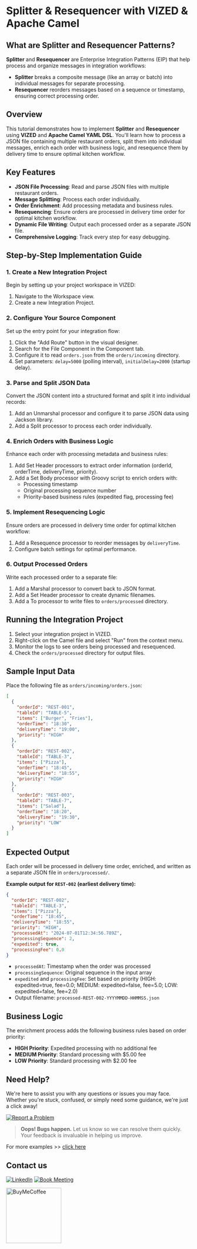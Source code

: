 # Splitter & Resequencer with VIZED & Apache Camel

## What are Splitter and Resequencer Patterns?

**Splitter** and **Resequencer** are Enterprise Integration Patterns (EIP) that help process and organize messages in integration workflows:

- **Splitter** breaks a composite message (like an array or batch) into individual messages for separate processing.
- **Resequencer** reorders messages based on a sequence or timestamp, ensuring correct processing order.

## Overview

This tutorial demonstrates how to implement **Splitter** and **Resequencer** using **VIZED** and **Apache Camel YAML DSL**. You'll learn how to process a JSON file containing multiple restaurant orders, split them into individual messages, enrich each order with business logic, and resequence them by delivery time to ensure optimal kitchen workflow.

## Key Features

- **JSON File Processing**: Read and parse JSON files with multiple restaurant orders.
- **Message Splitting**: Process each order individually.
- **Order Enrichment**: Add processing metadata and business rules.
- **Resequencing**: Ensure orders are processed in delivery time order for optimal kitchen workflow.
- **Dynamic File Writing**: Output each processed order as a separate JSON file.
- **Comprehensive Logging**: Track every step for easy debugging.

## Step-by-Step Implementation Guide

### 1. Create a New Integration Project

Begin by setting up your project workspace in VIZED:

1. Navigate to the Workspace view.
2. Create a new Integration Project.

### 2. Configure Your Source Component

Set up the entry point for your integration flow:

1. Click the "Add Route" button in the visual designer.
2. Search for the File Component in the Component tab.
3. Configure it to read `orders.json` from the `orders/incoming` directory.
4. Set parameters: `delay=5000` (polling interval), `initialDelay=2000` (startup delay).

### 3. Parse and Split JSON Data

Convert the JSON content into a structured format and split it into individual records:

1. Add an Unmarshal processor and configure it to parse JSON data using Jackson library.
2. Add a Split processor to process each order individually.

### 4. Enrich Orders with Business Logic

Enhance each order with processing metadata and business rules:

1. Add Set Header processors to extract order information (orderId, orderTime, deliveryTime, priority).
2. Add a Set Body processor with Groovy script to enrich orders with:
   - Processing timestamp
   - Original processing sequence number
   - Priority-based business rules (expedited flag, processing fee)

### 5. Implement Resequencing Logic

Ensure orders are processed in delivery time order for optimal kitchen workflow:

1. Add a Resequence processor to reorder messages by `deliveryTime`.
2. Configure batch settings for optimal performance.

### 6. Output Processed Orders

Write each processed order to a separate file:

1. Add a Marshal processor to convert back to JSON format.
2. Add a Set Header processor to create dynamic filenames.
3. Add a To processor to write files to `orders/processed` directory.

## Running the Integration Project

1. Select your integration project in VIZED.
2. Right-click on the Camel file and select "Run" from the context menu.
3. Monitor the logs to see orders being processed and resequenced.
4. Check the `orders/processed` directory for output files.

## Sample Input Data

Place the following file as `orders/incoming/orders.json`:

```json
[
  {
    "orderId": "REST-001",
    "tableId": "TABLE-5", 
    "items": ["Burger", "Fries"],
    "orderTime": "18:30",
    "deliveryTime": "19:00",
    "priority": "HIGH"
  },
  {
    "orderId": "REST-002",
    "tableId": "TABLE-3",
    "items": ["Pizza"], 
    "orderTime": "18:45",
    "deliveryTime": "18:55",
    "priority": "HIGH"
  },
  {
    "orderId": "REST-003",
    "tableId": "TABLE-7",
    "items": ["Salad"],
    "orderTime": "18:20", 
    "deliveryTime": "19:30",
    "priority": "LOW"
  }
]
```

## Expected Output

Each order will be processed in delivery time order, enriched, and written as a separate JSON file in `orders/processed/`.

**Example output for `REST-002` (earliest delivery time):**

```json
{
  "orderId": "REST-002",
  "tableId": "TABLE-3",
  "items": ["Pizza"],
  "orderTime": "18:45",
  "deliveryTime": "18:55",
  "priority": "HIGH",
  "processedAt": "2024-07-01T12:34:56.789Z",
  "processingSequence": 2,
  "expedited": true,
  "processingFee": 0.0
}
```

- `processedAt`: Timestamp when the order was processed
- `processingSequence`: Original sequence in the input array
- `expedited` and `processingFee`: Set based on priority (HIGH: expedited=true, fee=0.0; MEDIUM: expedited=false, fee=5.0; LOW: expedited=false, fee=2.0)
- Output filename: `processed-REST-002-YYYYMMDD-HHMMSS.json`

## Business Logic

The enrichment process adds the following business rules based on order priority:

- **HIGH Priority**: Expedited processing with no additional fee
- **MEDIUM Priority**: Standard processing with $5.00 fee
- **LOW Priority**: Standard processing with $2.00 fee

## Need Help?

We're here to assist you with any questions or issues you may face. Whether you're stuck, confused, or simply need some guidance, we're just a click away!

[![Report a Problem](https://img.shields.io/badge/Report%20a%20Problem-darkred?logo=openbugbounty)](https://github.com/vized-io/artifacts/issues/new/choose)
> **Oops! Bugs happen.** Let us know so we can resolve them quickly. Your feedback is invaluable in helping us improve.

For more examples >> [click here](/examples/README.md)

## Contact us

[![LinkedIn](https://img.shields.io/badge/LinkedIn-blue?logo=linkedin)](https://www.linkedin.com/company/vized-io/)
[![Book Meeting](https://img.shields.io/badge/Book%20a%20Meeting-purple?logo=calendar)](https://calendly.com/vidhyasagar-jeevendran/30min)

[<img src="https://github.com/user-attachments/assets/806d0fc0-0a00-4d63-81a3-8f2df15d5528" alt="BuyMeCoffee" width="150"/>](https://buymeacoffee.com/vidhyasagarj)
